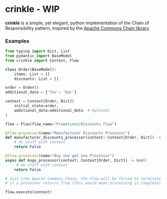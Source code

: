 # crinkle - WIP

**crinkle** is a simple, yet elegant, python implementation of the Chain of Responsibility pattern, inspired by the [Apache Commons Chain library](https://commons.apache.org/dormant/commons-chain/).

### Examples

```python
from typing import Dict, List
from pydantic import BaseModel
from crinkle import Context, Flow

class Order(BaseModel):
    items: List = []
    discounts: List = []

order = Order()
additional_data = {'foo': 'bar'}

context = Context[Order, Dict](
    initial_state=order,
    additional_data=additional_data  # Optional
)

flow = Flow(flow_name="Promotions/Discounts Flow")

@flow.processor(name="Manufacturer Discounts Processor")
def manufacturer_discounts_processor(context: Context[Order, Dict]) -> bool:
    # do stuff with context
    return False

@flow.processor(name="Buy one get one Processor")
async def bogo_processor(context: Context[Order, Dict]) -> bool:
     # do stuff with context
    return False

# Just like Apache Commons Chain, the Flow will be forced to terminate
# if a processor returns True (this would mean processing is complete).

flow.execute(context)

```
